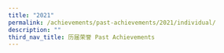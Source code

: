 ```yaml
---
title: "2021"
permalink: /achievements/past-achievements/2021/individual/
description: ""
third_nav_title: 历届荣誉 Past Achievements
---
```



